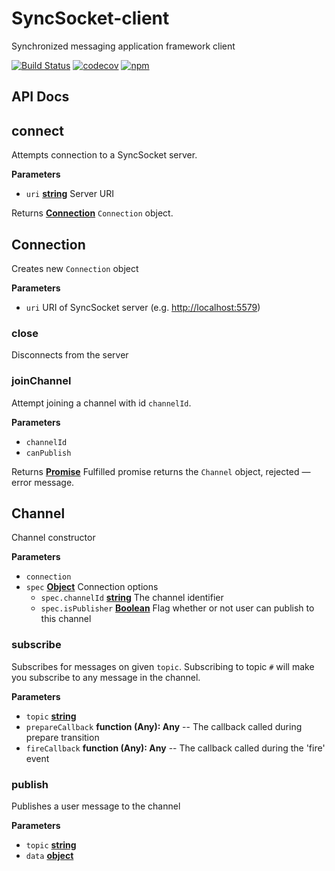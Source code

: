 # SyncSocket-client

Synchronized messaging application framework client

[![Build Status](https://travis-ci.org/woyorus/syncsocket-client.svg?branch=master)](https://travis-ci.org/woyorus/syncsocket-client) [![codecov](https://codecov.io/gh/woyorus/syncsocket-client/branch/master/graph/badge.svg)](https://codecov.io/gh/woyorus/syncsocket-client) [![npm](https://img.shields.io/npm/v/syncsocket-client.svg?maxAge=2592000)]()

## API Docs

## connect

Attempts connection to a SyncSocket server.

**Parameters**

-   `uri` **[string](https://developer.mozilla.org/en-US/docs/Web/JavaScript/Reference/Global_Objects/String)** Server URI

Returns **[Connection](#connection)** `Connection` object.

## Connection

Creates new `Connection` object

**Parameters**

-   `uri`  URI of SyncSocket server (e.g. <http://localhost:5579>)

### close

Disconnects from the server

### joinChannel

Attempt joining a channel with id `channelId`.

**Parameters**

-   `channelId`  
-   `canPublish`  

Returns **[Promise](https://developer.mozilla.org/en-US/docs/Web/JavaScript/Reference/Global_Objects/Promise)** Fulfilled promise returns the `Channel` object, rejected — error message.

## Channel

Channel constructor

**Parameters**

-   `connection`  
-   `spec` **[Object](https://developer.mozilla.org/en-US/docs/Web/JavaScript/Reference/Global_Objects/Object)** Connection options
    -   `spec.channelId` **[string](https://developer.mozilla.org/en-US/docs/Web/JavaScript/Reference/Global_Objects/String)** The channel identifier
    -   `spec.isPublisher` **[Boolean](https://developer.mozilla.org/en-US/docs/Web/JavaScript/Reference/Global_Objects/Boolean)** Flag whether or not user can publish to this channel

### subscribe

Subscribes for messages on given `topic`.
Subscribing to topic `#` will make you subscribe to any message in the channel.

**Parameters**

-   `topic` **[string](https://developer.mozilla.org/en-US/docs/Web/JavaScript/Reference/Global_Objects/String)** 
-   `prepareCallback` **function (Any): Any** \-- The callback called during prepare transition
-   `fireCallback` **function (Any): Any** \-- The callback called during the 'fire' event

### publish

Publishes a user message to the channel

**Parameters**

-   `topic` **[string](https://developer.mozilla.org/en-US/docs/Web/JavaScript/Reference/Global_Objects/String)** 
-   `data` **[object](https://developer.mozilla.org/en-US/docs/Web/JavaScript/Reference/Global_Objects/Object)** 
